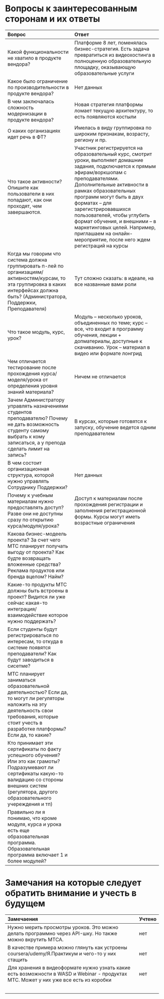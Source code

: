 # Вопросы к заинтересованным сторонам и их ответы
| Вопрос | Ответ |
|:---------------------------|:------|
| Какой функциональности не хватило в продукте вендора? | Платформе 8 лет, поменялась бизнес-стратегия. Есть задача превратиться из видеохостинга в полноценную образовательную площадку, оказывающую образовательные услуги |
| Какое было ограничение по производительности в продукте вендора? | Нет данных |
| В чем заключалась сложность модернизации в продукте вендора? | Новая стратегия платформы ломает текущую архитектуру, то есть появляются костыли  |
| О каких организациях идет речь в ФТ? | Имелась в виду группировка по широким признакам, возрасту, региону и пр.  |
| Что такое активности? Опишите как пользователи в них попадают, как они проходят, чем завершаются. | Участник регистрируется на образовательный курс, смотрит уроки, выполняет домашние задания, подключается к прямым эфирам/воркшопам с преподавателями. Дополнительные активности в рамках образовательных программ могут быть в двух форматах – для зарегистрировавшихся пользователей, чтобы углубить формат обучения, и внешними – в маркетинговых целей. Например, приглашаем на онлайн-мероприятие, после него ждем регистраций на курсы |
| Когда мы говорим что система должна группировать п-лей по организациям/активностям/курсам, то эта группировка в каких интерфейсах должна быть? (Администратора, Поддержки, Преподавателя) | Тут сложно сказать: в идеале, на все названные вами роли |
| Что такое модуль, курс, урок? | Модуль – несколько уроков, объединенных по теме; курс – все, что входит в программу обучения, лекции + допматериалы, доступные к скачиванию. Урок – материал в видео или формате лонгрид |
| Чем отличается тестирование после прохождения курса/моделя/урока от определения уровня знаний материала? | Ничем не отличается |
| Зачем Администратору управлять назначениями студентов преподавателю? Почему не дать возможность студенту самому выбрать к кому записаться, а у препода сделать лимит на запись? | В курсах, которые готовятся к запуску, обучение ведется одним преподавателем |
| В чем состоит организационная структура, которой нужно управлять Сотруднику Поддержки? | Нет данных |
| Почему к учебным материалам нужно предоставлять доступ? Разве они не доступны сразу по открытию курса/модуля/урока? | Доступ к материалам после прохождения регистрации и заполнения регистрационной формы. Курсы могут иметь возрастные ограничения |
| Какова бизнес-модеель проекта? За счет чего МТС планирует получать выгоду от проекта? Как будте возвращать вложенные средства? Реклама продуктов или бренда вцелом? Найм? |  |
| Какие-то продукты МТС должны быть встроены в проект? Видится ли уже сейчас какая-то интеграция/взаимодействие которое нужно поддержать? |  |
| Если студенты будут регистрироваться по интересам, то откуда в системе появятся преподаватели? Как будут заводиться в сисетме? |  |
| МТС планирует заниматься образовательной деятельностью? Если да, то могут ли регуляторы наложить на эту деятельность свои требования, которые стоит учесть в разработке платформы? Если да, то какие? |  |
| Кто принимает эти сертификаты по факту успешного обучения? Или это как грамоты? Подразумевают ли сертификаты какую-то валидацию со стороны внешних систем (регулятора, другого образовательного учереждения и тп) |  |
| Правильно ли я понимаю, что кроме модуля, курса и урока есть еще образовательная программа. Образовательная программа включает 1 и более модулей? |  |

# Замечания на которые следует обратить внимание и учесть в будущем

| Замечаения | Учтено |
|:---------------------------|:------|
| Нужно мерить просмотры уроков. Это можно делать программно через API-шку. Но также можно вкрутить МТСА. | нет |
| В качестве примера можно глянуть как устроены coursera/udemy/Я.Практикум и чего-то у них стащить | нет |
| Для хранения в видеоформате нужно узнать какие есть возможности в WASD и Webinar - продуктах МТС. Может у них уже все есть из коробки | нет  |
|  |  |
|  |  |
|  |  |
|  |  |
|  |  |
